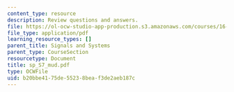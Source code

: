 ```yaml
---
content_type: resource
description: Review questions and answers.
file: https://ol-ocw-studio-app-production.s3.amazonaws.com/courses/16-01-unified-engineering-i-ii-iii-iv-fall-2005-spring-2006/b20bbe4175de55238beaf3de2aeb187c_sp_S7_mud.pdf
file_type: application/pdf
learning_resource_types: []
parent_title: Signals and Systems
parent_type: CourseSection
resourcetype: Document
title: sp_S7_mud.pdf
type: OCWFile
uid: b20bbe41-75de-5523-8bea-f3de2aeb187c
---
```

